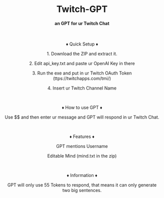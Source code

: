 <h1 style="text-align: center;"><strong>Twitch-GPT</strong></h1>
<h4 style="text-align: center;">an GPT for ur Twitch Chat</h4>
<p>&nbsp;</p>
<p style="text-align: center;">&diams; Quick Setup &diams;</p>
<p style="text-align: center;">1. Download the ZIP and extract it.</p>
<p style="text-align: center;">2. Edit api_key.txt and paste ur OpenAI Key in there</p>
<p style="text-align: center;">3. Run the exe and put in ur Twitch OAuth Token (ttps://twitchapps.com/tmi/)</p>
<p style="text-align: center;">4. Insert ur Twitch Channel Name</p>
<p style="text-align: center;">&nbsp;</p>
<p style="text-align: center;">&diams; How to use GPT &diams;</p>
<p style="text-align: center;">Use $$ and then enter ur message and GPT will respond in ur Twitch Chat.</p>
<p style="text-align: center;">&nbsp;</p>
<p style="text-align: center;">&diams; Features &diams;</p>
<p style="text-align: center;">GPT mentions Username</p>
<p style="text-align: center;">Editable Mind (mind.txt in the zip)</p>
<p style="text-align: center;">&nbsp;</p>
<p style="text-align: center;">&diams; Information &diams;</p>
<p style="text-align: center;">GPT will only use 55 Tokens to respond, that means it can only generate two big sentences.</p>
<p style="text-align: center;">&nbsp;</p>
<p>&nbsp;</p>
<p>&nbsp;</p>

